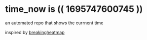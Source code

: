 # time_now is (( 1695747600745 ))

an automated repo that shows the currnent time

inspired by [breakingheatmap](https://github.com/breakingheatmap/breakingheatmap)